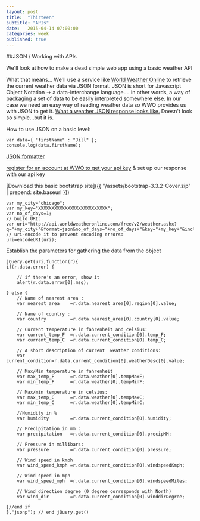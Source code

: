 ```yaml
---
layout: post
title:  "Thirteen"
subtitle: "APIs"
date:   2015-04-14 07:00:00
categories: week
published: true
---
```




##JSON / Working with APIs

We'll look at how to make a dead simple web app using a basic weather API

What that means... We'll use a service like [World Weather Online](http://www.worldweatheronline.com) to retrieve the current weather data via JSON format. JSON is short for Javascript Object Notation -> a data-interchange language.... in other words, a way of packaging a set of data to be easily interpreted somewhere else. In our case we need an easy way of reading weather data so WWO provides us with JSON to get it. [What a weather JSON response looks like.](http://api.worldweatheronline.com/free/v2/weather.ashx?q=chicago&format=json&num_of_days=5&key=ab8224cbf147eb2fd7cf37ea69c49) Doesn't look so simple...but it is.

How to use JSON on a basic level:

	var data={ "firstName" : "Jill" };
    console.log(data.firstName);

    
[JSON formatter](http://jsonformatter.curiousconcept.com)


[register for an account at WWO to get your api key](https://developer.worldweatheronline.com/auth/register) & set up our response with our api key

[Download this basic bootstrap site]({{ "/assets/bootstrap-3.3.2-Cover.zip" | prepend: site.baseurl }})


	var my_city="chicago";
    var my_key="XXXXXXXXXXXXXXXXXXXXXXXXXX";
    var no_of_days=1;
    // build URI:
    var uri="http://api.worldweatheronline.com/free/v2/weather.ashx?q="+my_city+"&format=json&no_of_days="+no_of_days+"&key="+my_key+"&includeLocation=yes";
    // uri-encode it to prevent encoding errors:
    uri=encodeURI(uri); 


Establish the parameters for gathering the data from the object

	jQuery.get(uri,function(r){
	if(r.data.error) {

	    // if there's an error, show it
	    alert(r.data.error[0].msg);

	} else {
      	// Name of nearest area :
        var nearest_area    =r.data.nearest_area[0].region[0].value;
        
        // Name of country :
        var country         =r.data.nearest_area[0].country[0].value;
        
        // Current temperature in fahrenheit and celsius:
        var current_temp_F  =r.data.current_condition[0].temp_F;
        var current_temp_C  =r.data.current_condition[0].temp_C;
        
        // A short description of current  weather conditions:
        var current_condition=r.data.current_condition[0].weatherDesc[0].value;
        
        // Max/Min temperature in fahrenheit
        var max_temp_F      =r.data.weather[0].tempMaxF;
        var min_temp_F      =r.data.weather[0].tempMinF;
        
        // Max/min temperature in celsius:
        var max_temp_C      =r.data.weather[0].tempMaxC;
        var min_temp_C      =r.data.weather[0].tempMinC;
        
        //Humidity in %
        var humidity        =r.data.current_condition[0].humidity;
        
        // Precipitation in mm :
        var precipitation   =r.data.current_condition[0].precipMM;
        
        // Pressure in millibars:
        var pressure        =r.data.current_condition[0].pressure;
        
        // Wind speed in kmph
        var wind_speed_kmph =r.data.current_condition[0].windspeedKmph;
        
        // Wind speed in mph
        var wind_speed_mph  =r.data.current_condition[0].windspeedMiles;
        
        // Wind direction degree (0 degree corresponds with North)
        var wind_dir        =r.data.current_condition[0].winddirDegree;

	}//end if
	},"jsonp"); // end jQuery.get()



